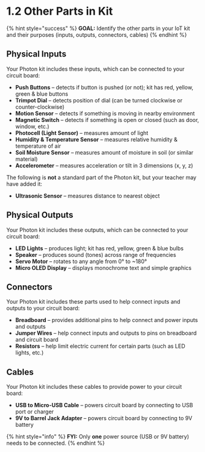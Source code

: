# 1.2 Other Parts in Kit

{% hint style="success" %}
**GOAL:**  Identify the other parts in your IoT kit and their purposes \(inputs, outputs, connectors, cables\)
{% endhint %}

## Physical Inputs

Your Photon kit includes these inputs, which can be connected to your circuit board:

* **Push Buttons** – detects if button is pushed \(or not\); kit has red, yellow, green & blue buttons
* **Trimpot Dial** – detects position of dial \(can be turned clockwise or counter-clockwise\)
* **Motion Sensor** – detects if something is moving in nearby environment
* **Magnetic Switch** – detects if something is open or closed \(such as door, window, etc.\)
* **Photocell \(Light Sensor\)** – measures amount of light
* **Humidity & Temperature Sensor** – measures relative humidity & temperature of air
* **Soil Moisture Sensor** – measures amount of moisture in soil \(or similar material\)
* **Accelerometer** – measures acceleration or tilt in 3 dimensions \(x, y, z\)

The following is **not** a standard part of the Photon kit, but your teacher may have added it:

* **Ultrasonic Sensor** – measures distance to nearest object

## Physical Outputs

Your Photon kit includes these outputs, which can be connected to your circuit board:

* **LED Lights** – produces light; kit has red, yellow, green & blue bulbs
* **Speaker** – produces sound \(tones\) across range of frequencies
* **Servo Motor** – rotates to any angle from 0° to ~180°
* **Micro OLED Display** – displays monochrome text and simple graphics 

## Connectors

Your Photon kit includes these parts used to help connect inputs and outputs to your circuit board:

* **Breadboard** – provides additional pins to help connect and power inputs and outputs
* **Jumper Wires** – help connect inputs and outputs to pins on breadboard and circuit board
* **Resistors** – help limit electric current for certain parts \(such as LED lights, etc.\)

## Cables

Your Photon kit includes these cables to provide power to your circuit board:

* **USB to Micro-USB Cable** – powers circuit board by connecting to USB port or charger
* **9V to Barrel Jack Adapter** – powers circuit board by connecting to 9V battery

{% hint style="info" %}
**FYI:**  Only **one** power source \(USB or 9V battery\) needs to be connected.
{% endhint %}

